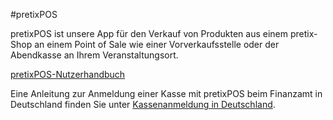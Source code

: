 #pretixPOS

pretixPOS ist unsere App für den Verkauf von Produkten aus einem pretix-Shop an einem Point of Sale wie einer Vorverkaufsstelle oder der Abendkasse an Ihrem Veranstaltungsort. 

[pretixPOS-Nutzerhandbuch](https://download.pretix.eu/pretixpos.pdf)



Eine Anleitung zur Anmeldung einer Kasse mit pretixPOS beim Finanzamt in Deutschland finden Sie unter [Kassenanmeldung in Deutschland](register.de.md). 